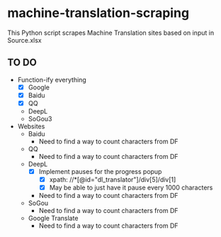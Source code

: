 # machine-translation-scraping
This Python script scrapes Machine Translation sites based on input in Source.xlsx

## TO DO
* Function-ify everything
    * [x] Google
    * [x] Baidu
    * [x] QQ 
    * DeepL
    * SoGou3
* Websites
    * Baidu
        * Need to find a way to count characters from DF
    * QQ
        * Need to find a way to count characters from DF
    * DeepL
        * [x] Implement pauses for the progress popup
            * [x] xpath: //*[@id="dl_translator"]/div[5]/div[1]
            * [x] May be able to just have it pause every 1000 characters
        * Need to find a way to count characters from DF
    * SoGou
        * Need to find a way to count characters from DF
    * Google Translate
        * Need to find a way to count characters from DF